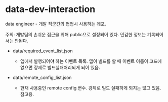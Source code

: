 # data-dev-interaction
 data engineer - 개발 직군간의 협업시 사용하는 레포. 
 
 주의: 개발팀의 손쉬운 접근을 위해 public으로 설정되어 있다. 민감한 정보는 기록되어서는 안된다.

- data/required_event_list.json
  - 앱에서 발행되어야 하는 이벤트 목록. 앱이 빌드를 할 때 이벤트 이름이 코드에 없으면 강제로 빌드실패처리되게 되어 있음.

- data/remote_config_list.json
  - 현재 사용중인 remote config 변수. 강제로 빌드 실패하게 되지는 않고 있음. 참고용.
